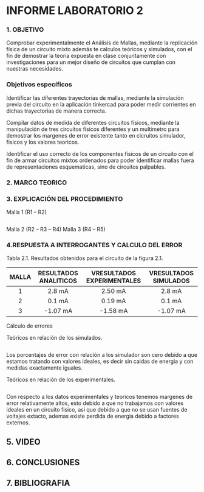 # INFORME LABORATORIO 2

### 1. OBJETIVO

Comprobar experimentalmente el Análisis de Mallas, mediante la replicación física de un circuito mixto además te calculos teóricos y simulados, con el fin de demostrar la teoria expuesta en clase conjuntamente con investigaciones para un mejor diseño de circuitos que cumplan con nuestras necesidades. 

### Objetivos específicos

Identificar las diferentes trayectorias de mallas, mediante la simulación previa del circuito en la aplicación tinkercad para poder medir corrientes en dichas trayectorias de manera correcta.

Compilar datos de medida de diferentes circuitos fisicos, mediante la manipulación de tres circuitos fisicos diferentes y un multimetro para demostrar los margenes de error existente tanto en cicruitos simulador, fisicos y los valores teoricos. 

Identificar el uso correcto de los componentes físicos de un circuito con el fin de armar circuitos mixtos ordenados para poder identificar mallas fuera de representaciones esquematicas, sino de circuitos palpables.

### 2. MARCO TEORICO

### 3. EXPLICACIÓN DEL PROCEDIMIENTO

Malla 1 (R1 – R2)

![]()

Malla 2 (R2 – R3 – R4)
Malla 3 (R4 – R5)

### 4.RESPUESTA A INTERROGANTES Y CALCULO DEL ERROR

Tabla 2.1. Resultados obtenidos para el circuito de la figura 2.1.

| **MALLA** | **RESULTADOS ANALITICOS** | **VRESULTADOS EXPERIMENTALES** | **VRESULTADOS SIMULADOS** |
| :-------------: | :-------------: | :-------------: | :-------------: |
| 1 | 2.8 mA| 2.50 mA| 2.8 mA|
| 2 | 0.1 mA| 0.19 mA| 0.1 mA |
| 3 | -1.07 mA | -1.58 mA| -1.07 mA |

Cálculo de errores

Teóricos en relación de los simulados.

![]()

Los porcentajes de error con relación a los simulador son cero debido a que estamos tratando con valores ideales, es decir sin caidas de energia y con medidas exactamente iguales.

Teóricos en relación de los experimentales.

![]()

Con respecto a los datos experimentales y teoricos tenemos margenes de error relativamente altos, esto debido a que no trabajamos con valores ideales en un circuito fisico, asi que debido a que no se usan fuentes de voltajes extacto, ademas existe perdida de energia debido a factores externos. 

## 5. VIDEO

## 6. CONCLUSIONES

## 7. BIBLIOGRAFIA 








